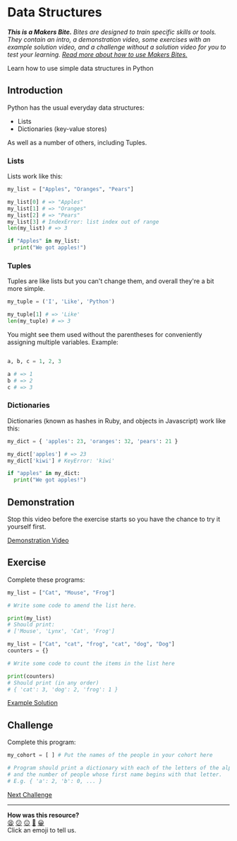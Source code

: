 # Data Structures

_**This is a Makers Bite.** Bites are designed to train specific skills or
tools. They contain an intro, a demonstration video, some exercises with an
example solution video, and a challenge without a solution video for you to test
your learning. [Read more about how to use Makers
Bites.](https://github.com/makersacademy/course/blob/main/labels/bites.md)_

Learn how to use simple data structures in Python

## Introduction

Python has the usual everyday data structures:

* Lists
* Dictionaries (key-value stores)

As well as a number of others, including Tuples.

### Lists

Lists work like this:

```python
my_list = ["Apples", "Oranges", "Pears"]

my_list[0] # => "Apples"
my_list[1] # => "Oranges"
my_list[2] # => "Pears"
my_list[3] # IndexError: list index out of range
len(my_list) # => 3

if "Apples" in my_list:
  print("We got apples!")
```

### Tuples

Tuples are like lists but you can't change them, and overall they're a bit
more simple.

```python
my_tuple = ('I', 'Like', 'Python')

my_tuple[1] # => 'Like'
len(my_tuple) # => 3
```

You might see them used without the parentheses for conveniently assigning
multiple variables. Example:

```python

a, b, c = 1, 2, 3

a # => 1
b # => 2
c # => 3
```

### Dictionaries

Dictionaries (known as hashes in Ruby, and objects in Javascript) work like this:

```python
my_dict = { 'apples': 23, 'oranges': 32, 'pears': 21 }

my_dict['apples'] # => 23
my_dict['kiwi'] # KeyError: 'kiwi'

if "apples" in my_dict:
  print("We got apples!")
```

## Demonstration

Stop this video before the exercise starts so you have the chance to try it
yourself first.

[Demonstration Video](https://www.youtube.com/watch?v=sxkGQeNvqTM&t=2196s)

## Exercise

Complete these programs:

```python
my_list = ["Cat", "Mouse", "Frog"]

# Write some code to amend the list here.

print(my_list)
# Should print:
# ['Mouse', 'Lynx', 'Cat', 'Frog']
```

```python
my_list = ["Cat", "cat", "frog", "cat", "dog", "Dog"]
counters = {}

# Write some code to count the items in the list here

print(counters)
# Should print (in any order)
# { 'cat': 3, 'dog': 2, 'frog': 1 }
```

[Example Solution](https://www.youtube.com/watch?v=sxkGQeNvqTM&t=2544s)

## Challenge

Complete this program:

```python
my_cohort = [ ] # Put the names of the people in your cohort here

# Program should print a dictionary with each of the letters of the alphabet
# and the number of people whose first name begins with that letter.
# E.g. { 'a': 2, 'b': 0, ... }
```


[Next Challenge](09_functions_bite.md)

<!-- BEGIN GENERATED SECTION DO NOT EDIT -->

---

**How was this resource?**  
[😫](https://airtable.com/shrUJ3t7KLMqVRFKR?prefill_Repository=makersacademy/python-data-engineering-challenges&prefill_File=bites/08_data_structures_bite.md&prefill_Sentiment=😫) [😕](https://airtable.com/shrUJ3t7KLMqVRFKR?prefill_Repository=makersacademy/python-data-engineering-challenges&prefill_File=bites/08_data_structures_bite.md&prefill_Sentiment=😕) [😐](https://airtable.com/shrUJ3t7KLMqVRFKR?prefill_Repository=makersacademy/python-data-engineering-challenges&prefill_File=bites/08_data_structures_bite.md&prefill_Sentiment=😐) [🙂](https://airtable.com/shrUJ3t7KLMqVRFKR?prefill_Repository=makersacademy/python-data-engineering-challenges&prefill_File=bites/08_data_structures_bite.md&prefill_Sentiment=🙂) [😀](https://airtable.com/shrUJ3t7KLMqVRFKR?prefill_Repository=makersacademy/python-data-engineering-challenges&prefill_File=bites/08_data_structures_bite.md&prefill_Sentiment=😀)  
Click an emoji to tell us.

<!-- END GENERATED SECTION DO NOT EDIT -->
